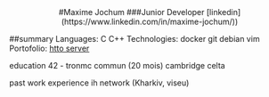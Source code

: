 <div align="center">
#Maxime Jochum
###Junior Developer
[linkedin](https://www.linkedin.com/in/maxime-jochum/))
</div>

##summary
Languages: C  C++
Technologies: docker  git  debian  vim
Portofolio: [htto server]([[docs/CONTRIBUTING.md](https://www.linkedin.com/in/maxime-jochum/](https://github.com/Moustachestache/webserv)))


education
42 - tronmc commun (20 mois)
cambridge celta

past work experience
ih network (Kharkiv, viseu)
